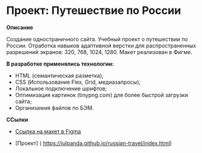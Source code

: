 # Проект: Путешествие по России

**Описание**

Создание одностраничного сайта. Учебный проект о путешествии по России.
Отработка навыков адаптивной верстки для распространенных разрешений экранов: 320, 768, 1024, 1280.
Макет реализован в Фигме.

**В разработке применялись технологии:**

* HTML (семантическая разметка);
* CSS (Использование Flex, Grid, медиазапросы);
* Локальное подключение шрифтов;
* Оптимизация картинок (tinypng.com) для более быстрой загрузки сайта;
* Организаwия файлов по БЭМ.


**ССылки**

* [Ссылка на макет в Figma](https://www.figma.com/file/5S2WSbEFL6awjVWJ0NWL8Q/Sprint-3_-Russia-_-desktop-mobile?node-id=28503%3A0)

* [Проект] (
https://julpanda.github.io/russian-travel/index.html)
